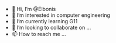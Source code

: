 - 👋 Hi, I’m @Elbonis
- 👀 I’m interested in computer engineering
- 🌱 I’m currently learning G11
- 💞️ I’m looking to collaborate on ...
- 📫 How to reach me ...

<!---
Elbonis/Elbonis is a ✨ special ✨ repository because its `README.md` (this file) appears on your GitHub profile.
You can click the Preview link to take a look at your changes.
--->
